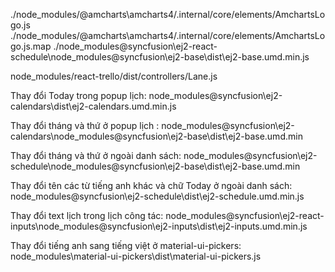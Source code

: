 ./node_modules/@amcharts\amcharts4/.internal/core/elements/AmchartsLogo.js
./node_modules/@amcharts\amcharts4/.internal/core/elements/AmchartsLogo.js.map
./node_modules\@syncfusion\ej2-react-schedule\node_modules\@syncfusion\ej2-base\dist\ej2-base.umd.min.js

node_modules/react-trello/dist/controllers/Lane.js

<!-- node_modules\@syncfusion\ej2-schedule\node_modules\@syncfusion\ej2-base\dist -->



Thay đổi Today trong popup lịch: node_modules\@syncfusion\ej2-calendars\dist\ej2-calendars.umd.min.js

Thay đổi tháng và thứ ở popup lịch : node_modules\@syncfusion\ej2-calendars\node_modules\@syncfusion\ej2-base\dist\ej2-base.umd.min

Thay đổi tháng và thứ ở ngoài danh sách:  node_modules\@syncfusion\ej2-schedule\node_modules\@syncfusion\ej2-base\dist\ej2-base.umd.min

Thay đổi tên các từ tiếng anh khác  và chữ Today ở ngoài danh sách: 
node_modules\@syncfusion\ej2-schedule\dist\ej2-schedule.umd.min.js

Thay đổi text lịch trong lịch công tác: node_modules\@syncfusion\ej2-react-inputs\node_modules\@syncfusion\ej2-inputs\dist\ej2-inputs.umd.min.js

Thay đổi tiếng anh sang tiếng việt ở material-ui-pickers: node_modules\material-ui-pickers\dist\material-ui-pickers.js